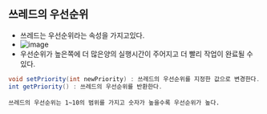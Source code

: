 ## 쓰레드의 우선순위
  - 쓰레드는 우선순위라는 속성을 가지고있다.
  - ![image](https://user-images.githubusercontent.com/95848796/201106069-437ac245-6a5c-47d0-be60-36a6bdfb352d.png)
  - 우선순위가 높은쪽에 더 많은양의 실행시간이 주어지고 더 빨리 작업이 완료될 수 있다.
  ```java
  void setPriority(int newPriority) : 쓰레드의 우선순위를 지정한 값으로 변경한다.
  int getPriority() : 쓰레드의 우선순위를 반환한다.
  ```
  ```
  쓰레드의 우선순위는 1~10의 범위를 가지고 숫자가 높을수록 우선순위가 높다.
  ```
